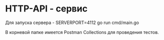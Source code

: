 # HTTP-API - сервис

Для запуска сервера -  SERVERPORT=4112 go run cmd/main.go

В корневой папке имеется Postman Collections для проведения тестов.
